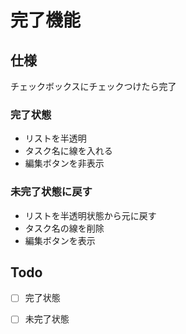# 完了機能

## 仕様

チェックボックスにチェックつけたら完了

### 完了状態

* リストを半透明
* タスク名に線を入れる
* 編集ボタンを非表示

### 未完了状態に戻す

* リストを半透明状態から元に戻す
* タスク名の線を削除
* 編集ボタンを表示

## Todo

* [ ] 完了状態
* [ ] 未完了状態





